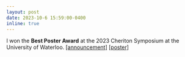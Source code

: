 ```yaml
---
layout: post
date: 2023-10-6 15:59:00-0400
inline: true
---
```


I won the <b>Best Poster Award</b> at the 2023 Cheriton Symposium at the University of Waterloo. [[announcement]](https://uwaterloo.ca/computer-science/news/2023-cheriton-research-symposium-poster-winners) <a href="/assets/pdf/poster_reliable_watermarking.pdf" target="_blank" rel="noopener noreferrer" class="float-right">[poster]</a>



